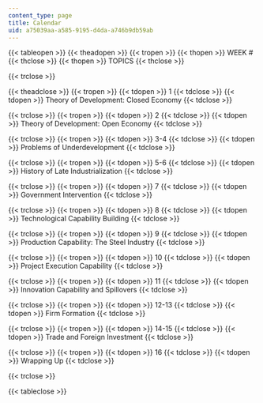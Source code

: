 ```yaml
---
content_type: page
title: Calendar
uid: a75039aa-a585-9195-d4da-a746b9db59ab
---
```


{{< tableopen >}}
{{< theadopen >}}
{{< tropen >}}
{{< thopen >}}
WEEK #
{{< thclose >}}
{{< thopen >}}
TOPICS
{{< thclose >}}

{{< trclose >}}

{{< theadclose >}}
{{< tropen >}}
{{< tdopen >}}
1
{{< tdclose >}}
{{< tdopen >}}
Theory of Development: Closed Economy
{{< tdclose >}}

{{< trclose >}}
{{< tropen >}}
{{< tdopen >}}
2
{{< tdclose >}}
{{< tdopen >}}
Theory of Development: Open Economy
{{< tdclose >}}

{{< trclose >}}
{{< tropen >}}
{{< tdopen >}}
3-4
{{< tdclose >}}
{{< tdopen >}}
Problems of Underdevelopment
{{< tdclose >}}

{{< trclose >}}
{{< tropen >}}
{{< tdopen >}}
5-6
{{< tdclose >}}
{{< tdopen >}}
History of Late Industrialization
{{< tdclose >}}

{{< trclose >}}
{{< tropen >}}
{{< tdopen >}}
7
{{< tdclose >}}
{{< tdopen >}}
Government Intervention
{{< tdclose >}}

{{< trclose >}}
{{< tropen >}}
{{< tdopen >}}
8
{{< tdclose >}}
{{< tdopen >}}
Technological Capability Building
{{< tdclose >}}

{{< trclose >}}
{{< tropen >}}
{{< tdopen >}}
9
{{< tdclose >}}
{{< tdopen >}}
Production Capability: The Steel Industry
{{< tdclose >}}

{{< trclose >}}
{{< tropen >}}
{{< tdopen >}}
10
{{< tdclose >}}
{{< tdopen >}}
Project Execution Capability
{{< tdclose >}}

{{< trclose >}}
{{< tropen >}}
{{< tdopen >}}
11
{{< tdclose >}}
{{< tdopen >}}
Innovation Capability and Spillovers
{{< tdclose >}}

{{< trclose >}}
{{< tropen >}}
{{< tdopen >}}
12-13
{{< tdclose >}}
{{< tdopen >}}
Firm Formation
{{< tdclose >}}

{{< trclose >}}
{{< tropen >}}
{{< tdopen >}}
14-15
{{< tdclose >}}
{{< tdopen >}}
Trade and Foreign Investment
{{< tdclose >}}

{{< trclose >}}
{{< tropen >}}
{{< tdopen >}}
16
{{< tdclose >}}
{{< tdopen >}}
Wrapping Up
{{< tdclose >}}

{{< trclose >}}

{{< tableclose >}}
